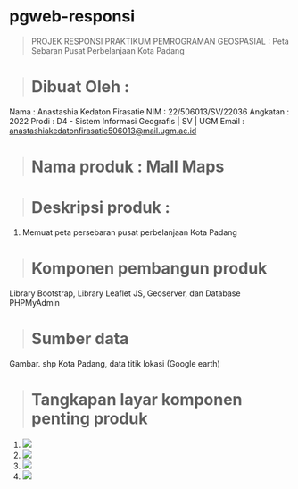 # pgweb-responsi
>PROJEK RESPONSI PRAKTIKUM PEMROGRAMAN GEOSPASIAL : Peta Sebaran Pusat Perbelanjaan Kota Padang


># Dibuat Oleh :
Nama : Anastashia Kedaton Firasatie
NIM : 22/506013/SV/22036
Angkatan : 2022
Prodi : D4 - Sistem Informasi Geografis | SV | UGM
Email : anastashiakedatonfirasatie506013@mail.ugm.ac.id


># Nama produk : Mall Maps

># Deskripsi produk : 
1. Memuat peta persebaran pusat perbelanjaan Kota Padang 

># Komponen pembangun produk
Library Bootstrap, Library Leaflet JS, Geoserver, dan Database PHPMyAdmin

># Sumber data
Gambar. shp Kota Padang, data titik lokasi (Google earth)

># Tangkapan layar komponen penting produk

1. <img src="![image](https://github.com/AnastashiaKedaton/responsi/assets/142876888/529e8ee2-af2d-4780-ba1c-55c29bbb2d1b)
">
2. <img src="![image](https://github.com/AnastashiaKedaton/responsi/assets/142876888/20dd74b9-644e-4189-9d5c-239fb71f750e)
">
3. <img src="![image](https://github.com/AnastashiaKedaton/responsi/assets/142876888/4b94a130-995b-40cc-b1e1-aa6ac3d02863)
">
4. <img src="![image](https://github.com/AnastashiaKedaton/responsi/assets/142876888/fa422caa-dc70-44b1-9cdd-6857c3c160d0)
">
